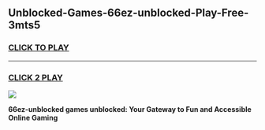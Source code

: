 
## Unblocked-Games-66ez-unblocked-Play-Free-3mts5
<h3>
<a href="https://premium76.site?title=66ez-unblocked&ref=24M">CLICK TO PLAY</a></h3>
<hr>

<h3>
<a href="https://premium76.site?title=66ez-unblocked&ref=24M">CLICK 2 PLAY</a>
  
</h3>

<a href="https://premium76.site?title=66ez-unblocked&ref=24M"><img src="https://clearcache.store/games.png"></a>


**66ez-unblocked games unblocked: Your Gateway to Fun and Accessible Online Gaming**
